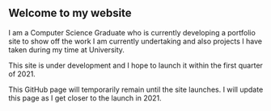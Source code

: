 ## Welcome to my website

I am a Computer Science Graduate who is currently developing a portfolio site to show off the work I am currently undertaking and also projects I have taken during my time at University. 

This site is under development and I hope to launch it within the first quarter of 2021. 

This GitHub page will temporarily remain until the site launches. I will update this page as I get closer to the launch in 2021.
